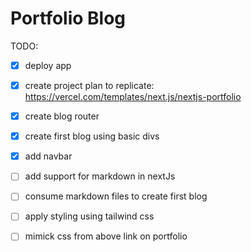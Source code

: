 # Portfolio Blog

TODO:
* [X] deploy app
* [X] create project plan to replicate: https://vercel.com/templates/next.js/nextjs-portfolio
* [X] create blog router
* [X] create first blog using basic divs
* [X] add navbar
* [ ] add support for markdown in nextJs
* [ ] consume markdown files to create first blog
* [ ] apply styling using tailwind css
* [ ] mimick css from above link on portfolio

